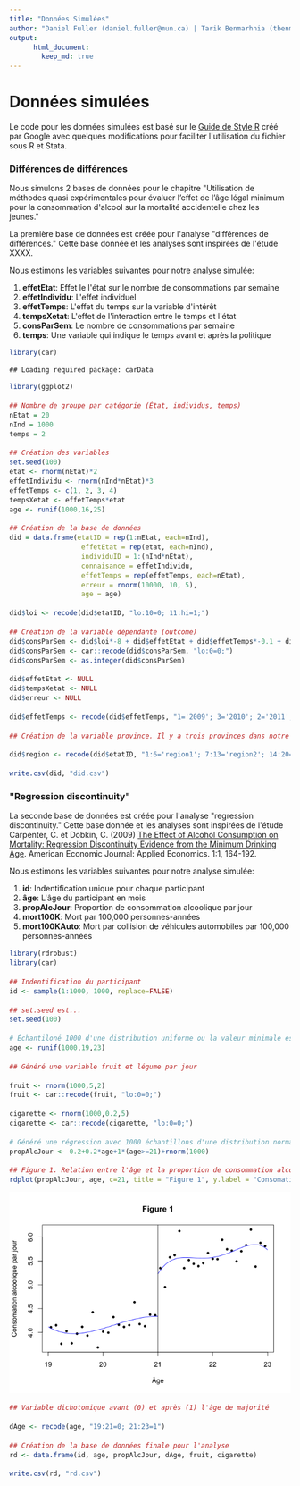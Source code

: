 ```yaml
---
title: "Données Simulées"
author: "Daniel Fuller (daniel.fuller@mun.ca) | Tarik Benmarhnia (tbenmarhnia@ucsd.edu) | Britt McKinnon (britt.mckinnon@sickkids.ca)"
output:
      html_document:
        keep_md: true
---
```

   
# Données simulées

Le code pour les données simulées est basé sur le [Guide de Style R](https://google.github.io/styleguide/Rguide.xml) créé par Google avec quelques modifications pour faciliter l'utilisation du fichier sous R et Stata. 

### Différences de différences

Nous simulons 2 bases de données pour le chapitre "Utilisation de méthodes quasi expérimentales pour évaluer l’effet de l’âge légal minimum pour la consommation d'alcool sur la mortalité accidentelle chez les jeunes."   

La première base de données est créée pour l'analyse "différences de différences." Cette base donnée et les analyses sont inspirées de l'étude XXXX.

Nous estimons les variables suivantes pour notre analyse simulée: 

1. **effetEtat**: Effet le l'état sur le nombre de consommations par semaine
2. **effetIndividu**: L'effet individuel 
3. **effetTemps**: L'effet du temps sur la variable d'intérêt
4. **tempsXetat**: L'effet de l'interaction entre le temps et l'état
5. **consParSem**: Le nombre de consommations par semaine
6. **temps**: Une variable qui indique le temps avant et après la politique


```r
library(car)
```

```
## Loading required package: carData
```

```r
library(ggplot2)

## Nombre de groupe par catégorie (État, individus, temps)
nEtat = 20
nInd = 1000
temps = 2

## Création des variables 
set.seed(100) 
etat <- rnorm(nEtat)*2
effetIndividu <- rnorm(nInd*nEtat)*3
effetTemps <- c(1, 2, 3, 4)
tempsXetat <- effetTemps*etat
age <- runif(1000,16,25)

## Création de la base de données
did = data.frame(etatID = rep(1:nEtat, each=nInd),
                  effetEtat = rep(etat, each=nInd),
                  individuID = 1:(nInd*nEtat),
                  connaisance = effetIndividu, 
                  effetTemps = rep(effetTemps, each=nEtat), 
                  erreur = rnorm(10000, 10, 5),
                  age = age)

did$loi <- recode(did$etatID, "lo:10=0; 11:hi=1;")

## Création de la variable dépendante (outcome) 
did$consParSem <- did$loi*-8 + did$effetEtat + did$effetTemps*-0.1 + did$erreur
did$consParSem <- car::recode(did$consParSem, "lo:0=0;")
did$consParSem <- as.integer(did$consParSem)

did$effetEtat <- NULL
did$tempsXetat <- NULL
did$erreur <- NULL

did$effetTemps <- recode(did$effetTemps, "1='2009'; 3='2010'; 2='2011'; 4='2012';")

## Création de la variable province. Il y a trois provinces dans notre pays fictifs ##

did$region <- recode(did$etatID, "1:6='region1'; 7:13='region2'; 14:20='region3';")

write.csv(did, "did.csv")
```

### "Regression discontinuity"

La seconde base de données est créée pour l'analyse "regression discontinuity." Cette base donnée et les analyses sont inspirées de l'étude Carpenter, C. et Dobkin, C. (2009) [The Effect of Alcohol Consumption on Mortality: Regression Discontinuity Evidence from the Minimum Drinking Age](https://www.aeaweb.org/articles.php?doi=10.1257/app.1.1.164). American Economic Journal: Applied Economics. 1:1, 164-192.

Nous estimons les variables suivantes pour notre analyse simulée: 

1. **id**: Indentification unique pour chaque participant
2. **âge**: L'âge du participant en mois
3. **propAlcJour**: Proportion de consommation alcoolique par jour
4. **mort100K**: Mort par 100,000 personnes-années
5. **mort100KAuto**: Mort par collision de véhicules automobiles par 100,000 personnes-années


```r
library(rdrobust)
library(car)

## Indentification du participant
id <- sample(1:1000, 1000, replace=FALSE)

## set.seed est...
set.seed(100) 

# Échantiloné 1000 d'une distribution uniforme ou la valeur minimale est 19 et la valeur maximale est 23 pour créer une variable d'age
age <- runif(1000,19,23) 

## Généré une variable fruit et légume par jour

fruit <- rnorm(1000,5,2) 
fruit <- car::recode(fruit, "lo:0=0;")

cigarette <- rnorm(1000,0.2,5) 
cigarette <- car::recode(cigarette, "lo:0=0;")

# Généré une régression avec 1000 échantillons d'une distribution normale ou l'intercepte est 0.2, la pente (bêta) est 0.2, et la différence réelle  au point de la discontuinté est 1. Ceci crée valeur du nombre de consommations alcoolique par jour.
propAlcJour <- 0.2+0.2*age+1*(age>=21)+rnorm(1000) 

## Figure 1. Relation entre l'âge et la proportion de consommation alcoolique par jour
rdplot(propAlcJour, age, c=21, title = "Figure 1", y.label = "Consomation alcoolique par jour", x.label = "Âge")
```

![](Simulated_Data_fini_files/figure-html/unnamed-chunk-2-1.png)<!-- -->

```r
## Variable dichotomique avant (0) et après (1) l'âge de majorité

dAge <- recode(age, "19:21=0; 21:23=1")

## Création de la base de données finale pour l'analyse
rd <- data.frame(id, age, propAlcJour, dAge, fruit, cigarette)

write.csv(rd, "rd.csv")
```
